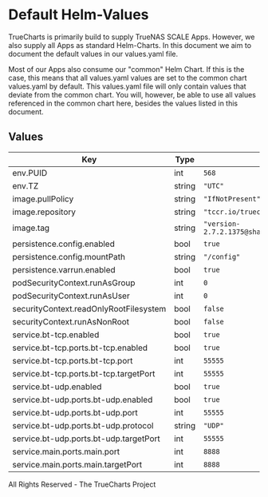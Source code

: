 # Default Helm-Values

TrueCharts is primarily build to supply TrueNAS SCALE Apps.
However, we also supply all Apps as standard Helm-Charts. In this document we aim to document the default values in our values.yaml file.

Most of our Apps also consume our "common" Helm Chart.
If this is the case, this means that all values.yaml values are set to the common chart values.yaml by default. This values.yaml file will only contain values that deviate from the common chart.
You will, however, be able to use all values referenced in the common chart here, besides the values listed in this document.

## Values

| Key | Type | Default | Description |
|-----|------|---------|-------------|
| env.PUID | int | `568` |  |
| env.TZ | string | `"UTC"` |  |
| image.pullPolicy | string | `"IfNotPresent"` |  |
| image.repository | string | `"tccr.io/truecharts/resilio-sync"` |  |
| image.tag | string | `"version-2.7.2.1375@sha256:54f42485d39a7773ff2e13c27ebfc32fc448eaf13f8972f38e14eedadb0b3a2e"` |  |
| persistence.config.enabled | bool | `true` |  |
| persistence.config.mountPath | string | `"/config"` |  |
| persistence.varrun.enabled | bool | `true` |  |
| podSecurityContext.runAsGroup | int | `0` |  |
| podSecurityContext.runAsUser | int | `0` |  |
| securityContext.readOnlyRootFilesystem | bool | `false` |  |
| securityContext.runAsNonRoot | bool | `false` |  |
| service.bt-tcp.enabled | bool | `true` |  |
| service.bt-tcp.ports.bt-tcp.enabled | bool | `true` |  |
| service.bt-tcp.ports.bt-tcp.port | int | `55555` |  |
| service.bt-tcp.ports.bt-tcp.targetPort | int | `55555` |  |
| service.bt-udp.enabled | bool | `true` |  |
| service.bt-udp.ports.bt-udp.enabled | bool | `true` |  |
| service.bt-udp.ports.bt-udp.port | int | `55555` |  |
| service.bt-udp.ports.bt-udp.protocol | string | `"UDP"` |  |
| service.bt-udp.ports.bt-udp.targetPort | int | `55555` |  |
| service.main.ports.main.port | int | `8888` |  |
| service.main.ports.main.targetPort | int | `8888` |  |

All Rights Reserved - The TrueCharts Project
